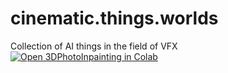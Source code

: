 # cinematic.things.worlds
Collection of AI things in the field of VFX
[![Open 3DPhotoInpainting in Colab](https://colab.research.google.com/assets/colab-badge.svg)](https://colab.research.google.com/github/ehsanrs2/cinematic.things.worlds/blob/main/3D_Photo_Inpainting.ipynb)
